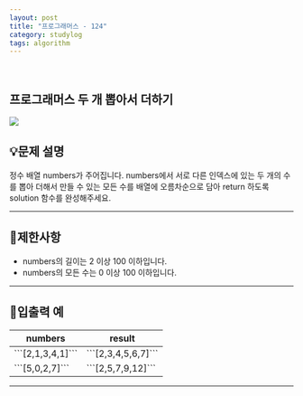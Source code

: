 ```yaml
---
layout: post
title: "프로그래머스 - 124"
category: studylog
tags: algorithm
---
```


<br>

## 프로그래머스 두 개 뽑아서 더하기


![](https://velog.velcdn.com/images/dlsdud9098/post/e1464da6-734f-4172-a5d3-8df73b71a328/image.png)
## 💡문제 설명
정수 배열 numbers가 주어집니다. numbers에서 서로 다른 인덱스에 있는 두 개의 수를 뽑아 더해서 만들 수 있는 모든 수를 배열에 오름차순으로 담아 return 하도록 solution 함수를 완성해주세요.


---




## 🚫제한사항


* numbers의 길이는 2 이상 100 이하입니다.
* numbers의 모든 수는 0 이상 100 이하입니다.








---




## 🔢입출력 예




<table><thead><tr><th>numbers</th><th>result</th></tr></thead><tbody><tr><td>```[2,1,3,4,1]```
</td><td>```[2,3,4,5,6,7]```
</td></tr><tr><td>```[5,0,2,7]```
</td><td>```[2,5,7,9,12]```
</td></tr></tbody>
</table>


---


